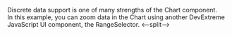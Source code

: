 Discrete data support is&nbsp;one of&nbsp;many strengths of&nbsp;the Chart component. In&nbsp;this example, you can zoom data in&nbsp;the Chart using another DevExtreme JavaScript&nbsp;UI component, the RangeSelector.
<--split-->